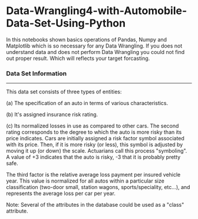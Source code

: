 # Data-Wrangling4-with-Automobile-Data-Set-Using-Python


In this notebooks shown basics operations of Pandas, Numpy and Matplotlib which is so necessary for any Data Wrangling. If you does not understand data and does not perform Data Wrangling you could not find out proper result. Which will reflects your target forcasting.


### Data Set Information
__________________________________________

This data set consists of three types of entities:

(a) The specification of an auto in terms of various characteristics.

(b) It's assigned insurance risk rating.

(c) Its normalized losses in use as compared to other cars. The second rating corresponds to the degree to which the auto is more risky than its price indicates. Cars are initially assigned a risk factor symbol associated with its price. Then, if it is more risky (or less), this symbol is adjusted by moving it up (or down) the scale. Actuarians call this process "symboling". A value of +3 indicates that the auto is risky, -3 that it is probably pretty safe.

The third factor is the relative average loss payment per insured vehicle year. This value is normalized for all autos within a particular size classification (two-door small, station wagons, sports/speciality, etc...), and represents the average loss per car per year.

Note: Several of the attributes in the database could be used as a "class" attribute.
